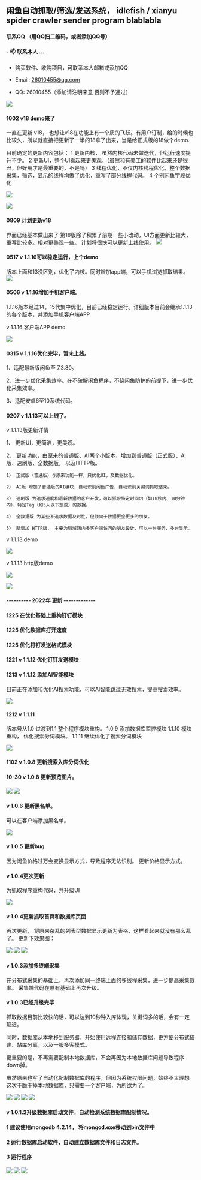 ## 闲鱼自动抓取/筛选/发送系统， idlefish / xianyu spider crawler sender program blablabla

#### 联系QQ （用QQ扫二维码，或者添加QQ号）
####  - 📫 联系本人 ...

* 购买软件、收购项目，可联系本人邮箱或添加QQ

* Email: 26010455@qq.com

* QQ: 26010455（添加请注明来意 否则不予通过）

![](demo/demo11.png)

#### 1002 v18 demo来了
一直在更新 v18，
也想让v18在功能上有一个质的飞跃。有用户订制，给的时候也比较久，所以就直接把更新了一半的18拿了出来，当是给正式版的18做个demo.

目前确定的更新内容包括：
1 更新内核， 虽然内核代码未做迭代，但运行速度提升不少。
2 更新UI，整个UI看起来更美观。（虽然和有美工的软件比起来还是很丑，但好用才是最重要的，不是吗）
3 线程优化，不仅内核线程优化，整个数据采集，筛选，显示的线程均做了优化，重写了部分线程代码。
4 个别闲鱼字段优化

![](demo/QQ截图20221002220023.png)

![](demo/QQ截图20221002220046.png)

#### 0809 计划更新v18
界面已经基本做出来了
第18版除了积累了前期一些小改动，UI方面更新比较大，重写比较多。相对更美观一些。
计划将很快可以更新上线使用。
![](demo/QQ截图20220809222054.png)


#### 0517 v 1.1.16可以稳定运行，上个demo
版本上面和13没区别，优化了内核。同时增加app端，可以手机浏览抓取结果。
![](demo/demo20.png)


#### 0506 v 1.1.16增加手机客户端。

1.1.16版本经过14，15代集中优化，目前已经稳定运行。详细版本目前会继承1.1.13的各个版本，并添加手机客户端APP

v 1.1.16 客户端APP demo

![](demo/demo202204.png)


#### 0315 v 1.1.16优化完毕，暂未上线。

1、适配最新版闲鱼至 7.3.80。

2、进一步优化采集效率。在不破解闲鱼程序，不绕闲鱼防护的前提下，进一步优化采集效率。

3、适配安卓6至10系统代码。


#### 0207 v 1.1.13可以上线了。

v 1.1.13版更新详情

1、 更新UI，更简洁，更美观。

2、 更新功能，由原来的普通版、AI两个小版本，增加到普通版（正式版）、AI版、速刷版、全数据版， 以及HTTP版。

    1） 正式版（普通版）与原来功能一样，只优化UI，及数据优化。
    
    2） AI版 增加了普通版的AI模块，自动识别闲鱼广告，自动识别关键词抓取结束。
    
    3） 速刷版 为追求速度和最新数据的客户开发，可以抓取特定时间内（如10秒内、10分钟内）、特定Tag（如5人以下想要）的数据。
    
    4） 全数据版 为某些不追求数据及时性，但倾向于数据更全更多的朋友。
    
    5） 新增加 HTTP版， 主要为局域网内多客户端访问的朋友设计，可以一台服务，多台显示。

v 1.1.13 demo

![](demo/demo202203.png)

v 1.1.13 http版demo

![](demo/demo202001.png)

![](demo/demo202202.png)


#### ---------- 2022年 更新 -------------

#### 1225 在优化基础上重构钉钉模块

#### 1225 优化数据库打开速度

#### 1225 优化钉钉发送格式模块

#### 1221 v 1.1.12 优化钉钉发送模块

#### 1213 v 1.1.12 添加AI智能模块


目前正在添加和优化AI搜索功能，可以AI智能跳过无效搜索，提高搜索效率。

![](demo/demo19.png)

#### 1212 v 1.1.11 

版本号从1.0 过渡到1.1
整个程序模块重构。
1.0.9 添加数据库监控模块
1.1.10 模块重构， 优化搜索分词模块。
1.1.11 继续优化了搜索分词模块

![](demo/demo17.png)


#### 1102 v 1.0.8 更新搜索入库分词优化

#### 10-30 v 1.0.8 更新预览图片。
![](demo/demo14.png)
![](demo/demo15.png)

#### v 1.0.6 更新黑名单。
可以在客户端添加黑名单。

![](demo/demo13.png)


#### v 1.0.5 更新bug
因为闲鱼价格过万会变换显示方式，导致程序无法识别。
更新价格显示方式。

#### v 1.0.4更次更新
为抓取程序重构代码，并升级UI

![](demo/demo12.png)


#### v 1.0.4更新抓取首页和数据库页面

再次更新，
将原来杂乱的列表型数据显示更新为表格，这样看起来就没有那么乱了。
更新下效果图：

![](demo/demo7.png)
![](demo/demo8.png)
![](demo/demo9.png)


#### v 1.0.3添加多终端采集

在分布式采集的基础上，再次添加同一终端上面的多线程采集，进一步提高采集效率。
采集端代码在原有基础上再次升级。


#### v 1.0.3已经升级完毕

抓取数据目前比较快的话，可以达到10秒钟入库体现，关键词多的话，会有一定延迟。


同时，数据库从本地移到服务器，开始使用远程连接和储存数据，更方便分布式搭建、站库分离，以及一服多客模式。

更重要的是，不再需要配制本地数据库，不会再因为本地数据库问题导致程序down掉。

虽然原来也写了自动化配制数据库的程序，但因为系统权限问题，始终不太理想。这次干脆干掉本地数据库，只需要一个客户端，为所欲为了。

![](demo/demo3.png)
![](demo/demo4.png)
![](demo/demo5.png)
![](demo/demo6.png)

#### v 1.0.1.2升级数据库启动文件，自动检测系统数据库配制情况。

#### 1 建议使用mongodb 4.2.14， 将mongod.exe移动到bin文件中

#### 2 运行数据库启动软件，自动建立数据库文件和日志文件。

#### 3 运行程序


![](demo/demo1.png)
![](demo/demo2.png)
![](demo/weixin.png)
